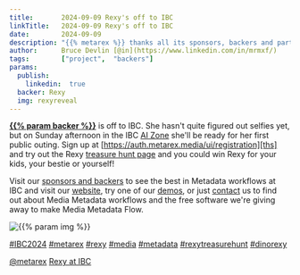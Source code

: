 ```yaml
---
title:       2024-09-09 Rexy's off to IBC
linkTitle:   2024-09-09 Rexy's off to IBC
date:        2024-09-09
description: "{{% metarex %}} thanks all its sponsors, backers and partners"
author:      Bruce Devlin [@in](https://www.linkedin.com/in/mrmxf/)
tags:        ["project",  "backers"]
params:
  publish:
    linkedin:  true
  backer: Rexy
  img: rexyreveal
---
```


**[{{% param backer %}}][web]** is off to IBC. She hasn't quite figured out
selfies yet, but  on Sunday afternoon in the IBC [AI Zone][rxydraw] she'll be
ready for her first public outing. Sign up at
[https://auth.metarex.media/ui/registration][ths] and try out the Rexy [treasure hunt
page][thp] and you could win Rexy for your kids, your bestie or yourself!

Visit our [sponsors and backers][thp] to see the best in Metadata workflows at
IBC and visit our [website][web], try one of our [demos], or just [contact] us
to find out about Media Metadata workflows and the free software we're giving
away to make Media Metadata Flow.

<img  class="ui centered large bordered rounded image" src="featured-{{% param img
%}}.jpg" alt="{{% param img %}}">


[#IBC2024](https://www.linkedin.com/search/results/all/?keywords=%23IBC2024)
[#metarex](https://www.linkedin.com/search/results/all/?keywords=%23metarex)
[#rexy](https://www.linkedin.com/search/results/all/?keywords=%23rexy)
[#media](https://www.linkedin.com/search/results/all/?keywords=%23media)
[#metadata](https://www.linkedin.com/search/results/all/?keywords=%23metadata)
[#rexytreasurehunt](https://www.linkedin.com/search/results/all/?keywords=%23rexytreasurehunt)
[#dinorexy](https://www.linkedin.com/search/results/all/?keywords=%23dinorexy)

<i class="linkedin icon"></i>[@metarex][limrx]
<i class="linkedin icon"></i>[Rexy at IBC][lirxy]

[web]:    https://metarex.media/
[demos]:    https://metarex.media/app/demos

[limrx]:   https://uk.linkedin.com/company/metarex-media
[lirxy]:   https://www.linkedin.com/search/results/all/?keywords=%23ibc2024%20%23metarex%20%23rexy
[rxydraw]: https://ibc2024.mapyourshow.com/8_0/floorplan/?st=keyword&hallID=J&sv=V-NOVA&selectedBooth=14.AI03
[ths]:     https://auth.metarex.media/ui/registration
[thp]:     /project/treasure-hunt/
[contact]: /contact
